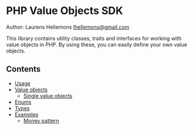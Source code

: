 PHP Value Objects SDK
=====================

Author: Laurens Hellemons <lhellemons@gmail.com>

This library contains utility classes, traits and interfaces for working
 with value objects in PHP. By using these, you can easily define your
 own value objects.

Contents
--------
- [Usage](usage.md)
- [Value objects](value-objects.md)
  - [Single value objects](single-value-objects.md)
- [Enums](enums.md)
- [Types](types.md)
- [Examples](examples)
  - [Money pattern](examples/money.md)
